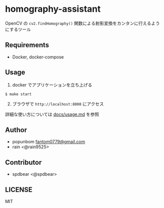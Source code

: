 # homography-assistant

OpenCV の `cv2.findHomography()` 関数による射影変換をカンタンに行えるようにするツール

## Requirements

- Docker, docker-compose
## Usage

1. docker でアプリケーションを立ち上げる
```
$ make start
```

2. ブラウザで `http://localhost:8000` にアクセス

詳細な使い方については [docs/usage.md](docs/usage.md) を参照

## Author
- popunbom <fantom0779@gmail.com>
- rain <@rain9525>
## Contributor
- spdbear <@spdbear>

## LICENSE

MIT
